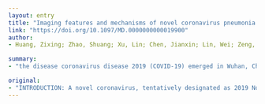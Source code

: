 ```yaml
---
layout: entry
title: "Imaging features and mechanisms of novel coronavirus pneumonia (COVID-19): Study Protocol Clinical Trial (SPIRIT Compliant)"
link: "https://doi.org/10.1097/MD.0000000000019900"
author:
- Huang, Zixing; Zhao, Shuang; Xu, Lin; Chen, Jianxin; Lin, Wei; Zeng, Hanjiang; Chen, Zhixia; Du, Liang; Shi, Yujun; Zhang, Na; Song, Bin

summary:
- "the disease coronavirus disease 2019 (COVID-19) emerged in Wuhan, China, at the end of 2019. WHO increased our assessment of the risk of spread to very high at a global level. There has been no prospective multicentre imaging study of COVID19 to date. This study is a prospective multicenter observational study. All patients undergo chest CT examination with the same scan protocol. The distribution and morphology of lesions on chest CT, clinical data will be recorded. It is now called a novel Coronavirus is now known as 2019 Novel Coronavirus, now called severe acute respiratory syndrome."

original:
- "INTRODUCTION: A novel coronavirus, tentatively designated as 2019 Novel Coronavirus (2019-nCoV), now called severe acute respiratory syndrome coronavirus 2, emerged in Wuhan, China, at the end of 2019 and which continues to expand. On February 11, 2020, the World Health Organization (WHO) named the disease coronavirus disease 2019 (COVID-19). On February 28, WHO increased our assessment of the risk of spread and the risk of impact of COVID-19 to very high at a global level. The COVID-19 poses significant threats to international health.Computed tomography (CT) has been an important imaging modality in assisting in the diagnosis and management of patients withCOVID-19. Some retrospective imaging studies have reported chest CT findings of COVID-19 in the past 2 months, suggesting that several CT findings may be characteristic. To our knowledge, there has been no prospective multicentre imaging study of COVID-19 to date.We proposed a hypothesis: There are some specific CT features on Chest CT of COVID-19 patients. And the mechanism of these CT features is explicable based on pathological findings. OBJECTIVE: To investigate the specific CT features of COVID-19 and the formation mechanism of these CT features. METHOD: This study is a prospective multicenter observational study. We will recruit 100 patients with COVID-19 at 55 hospitals. All patients undergo chest CT examination with the same scan protocol. The distribution and morphology of lesions on chest CT, clinical data will be recorded. A number of patients will be pathologically examined after permission is granted. The data of these three aspects will be analyzed synthetically. DISCUSSION: This study will help us to identify the chest CT features of COVID-19 and its mechanism. ETHICS AND DISSEMINATION: This retrospective study was approved by the Biomedical Research Ethics Committee of West China Hospital of Sichuan University (No. 2020-140). Written informed consent will be obtained from all study participants prior to enrollment in the study. To protect privacy of participants, all private information were kept anonymous. The results will be published in a peer-reviewed journal and will be disseminated electronically and in print regardless of results."
---
```


